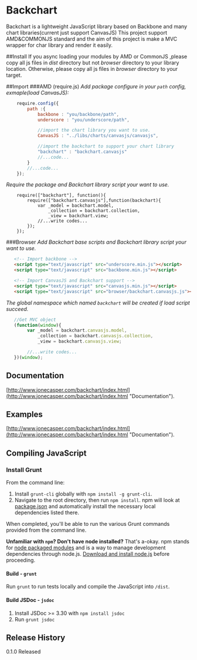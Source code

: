 Backchart
======

Backchart is a lightweight JavaScript library based on Backbone and many chart libraries(current just support CanvasJS)
This project support AMD&COMMONJS standard and the aim of this project is make a MVC wrapper for char library and render it easily.

##Install
If you async loading your modules by AMD or CommonJS ,please copy all js files in *dist* directory but not *browser* directory to your library location.
Otherwise, please copy all js files in *browser* directory to your target.

##Import
###AMD (require.js)
*Add package configure in your `path` config, exmaple(load CanvasJS):*
```javascript
	require.config({
		path :{
			backbone : "you/backbone/path",
        	underscore : "you/underscore/path",

			//import the chart library you want to use.
        	CanvasJS : "../libs/charts/canvasjs/canvasjs",

			//import the backchart to support your chart library
			"backchart" : "backchart.canvasjs"
		  	//...code...
		}
		//...code...
	});
```
*Require the package and Backchart library script your want to use.*
```javascript:
	require(["backchart"], function(){
        require(["backchart.canvasjs"],function(backchart){
			var _model = backchart.model,
				_collection = backchart.collection,
				_view = backchart.view;
			//...write codes...
		});
	});
```

###Browser
*Add Backchart base scripts and Backchart library script your want to use.*
```html
   <!-- Import backbone -->
   <script type="text/javascript" src="underscore.min.js"></script>
   <script type="text/javascript" src="backbone.min.js"></script>

   <!-- Import CanvasJS and Backchart support -->
   <script type="text/javascript" src="canvasjs.min.js"></script>
   <script type="text/javascript" src="browser/backchart.canvasjs.js"></script>
```
*The global namespace which named `backchart` will be created if load script succeed.*
```javascript
   //Get MVC object
   (function(window){
		var _model = backchart.canvasjs.model,
			_collection = backchart.canvasjs.collection,
			_view = backchart.canvasjs.view;

		//...write codes...
   })(window);
```
## Documentation
[http://www.jonecasper.com/backchart/index.html](http://www.jonecasper.com/backchart/index.html "Documentation").

## Examples
[http://www.jonecasper.com/backchart/index.html](http://www.jonecasper.com/backchart/index.html "Documentation").

## Compiling JavaScript
### Install Grunt
From the command line:

1. Install `grunt-cli` globally with `npm install -g grunt-cli`.
2. Navigate to the root directory, then run `npm install`. npm will look at [package.json](https://github.com/todc/todc-bootstrap/blob/master/package.json) and automatically install the necessary local dependencies listed there.

When completed, you'll be able to run the various Grunt commands provided from the command line.

**Unfamiliar with `npm`? Don't have node installed?** That's a-okay. npm stands for [node packaged modules](http://npmjs.org/) and is a way to manage development dependencies through node.js. [Download and install node.js](http://nodejs.org/download/) before proceeding.

#### Build - `grunt`
Run `grunt` to run tests locally and compile the JavaScript into `/dist`.

#### Build JSDoc - `jsdoc`
1. Install JSDoc >= 3.30 with `npm install jsdoc`
2. Run `grunt jsdoc`

## Release History
0.1.0 Released
